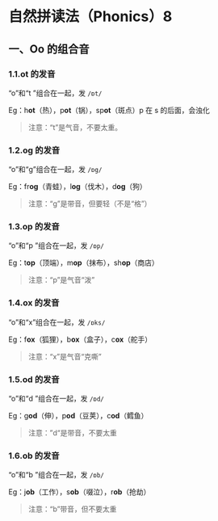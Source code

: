 # 自然拼读法（Phonics）8

## 一、Oo 的组合音

### 1.1.ot 的发音

“o”和“t  ”组合在一起，发 `/ɒt/`

Eg：h**ot**（热），p**ot**（锅），sp**ot**（斑点）p 在 s 的后面，会浊化

> 注意：“t”是气音，不要太重。

### 1.2.og 的发音

“o”和“g”组合在一起，发 `/ɒg/`

Eg：fr**og**（青蛙），l**og**（伐木），d**og**（狗）

> 注意：“g”是带音，但要轻（不是“格”）

### 1.3.op 的发音

“o”和“p  ”组合在一起，发 `/ɒp/`

Eg：t**op**（顶端），m**op**（抹布），sh**op**（商店）

> 注意：“p”是气音“泼”

### 1.4.ox 的发音

“o”和“x”组合在一起，发 `/ɒks/`

Eg：f**ox**（狐狸），b**ox**（盒子），c**ox**（舵手）

> 注意：“x”是气音“克嘶”

### 1.5.od 的发音

“o”和“d ”组合在一起，发 `/ɒd/`

Eg：g**od**（伸），p**od**（豆荚），c**od**（鳕鱼）

> 注意：”d“是带音，不要太重

### 1.6.ob 的发音

“o”和“b ”组合在一起，发 `/ɒb/`

Eg：j**ob**（工作），s**ob**（啜泣），r**ob**（抢劫）

> 注意：“b”带音，但不要太重
